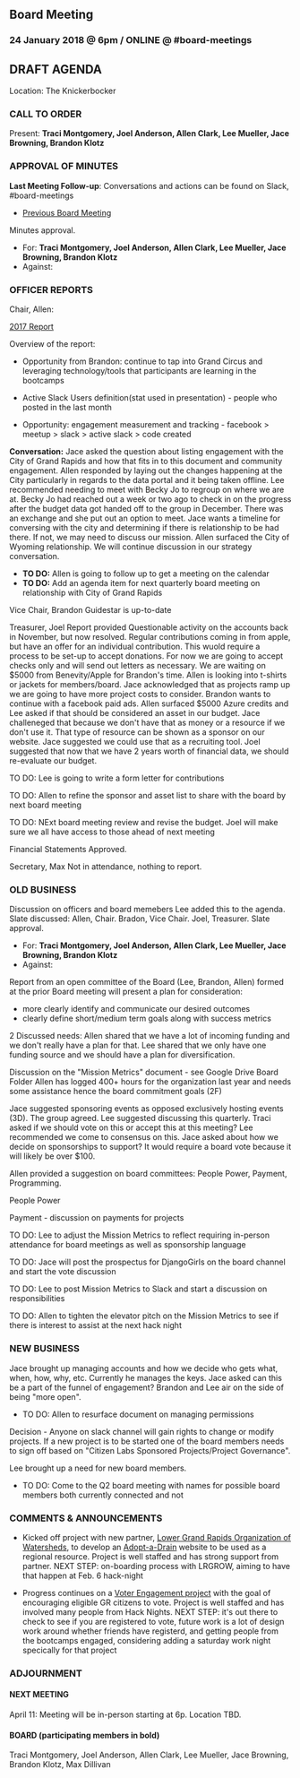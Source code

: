 ## Board Meeting
### 24 January 2018 @ 6pm / ONLINE @ #board-meetings

## DRAFT AGENDA

Location: The Knickerbocker

### CALL TO ORDER
Present: **Traci Montgomery, Joel Anderson, Allen Clark, Lee Mueller, Jace Browning, Brandon Klotz**

### APPROVAL OF MINUTES
**Last Meeting Follow-up**: Conversations and actions can be found on Slack, #board-meetings
 - [Previous Board Meeting](https://github.com/citizenlabsgr/community/blob/master/governance/bd_minutes/2017-10-10.md)

Minutes approval.
- For: **Traci Montgomery, Joel Anderson, Allen Clark, Lee Mueller, Jace Browning, Brandon Klotz**
- Against:
### OFFICER REPORTS

Chair, Allen:

[2017 Report](https://docs.google.com/presentation/d/1trdaqvTuPtLvHXc-Cji_W7S0olyV1bRJ4QV6iTU9tsA/edit?usp=sharing)

  Overview of the report:

  - Opportunity from Brandon: continue to tap into Grand Circus and leveraging technology/tools that participants are learning in the bootcamps

  - Active Slack Users definition(stat used in presentation) - people who posted in the last month
  - Opportunity: engagement measurement and tracking - facebook > meetup > slack > active slack > code created

  **Conversation:** Jace asked the question about listing engagement with the City of Grand Rapids and how that fits in to this document and community engagement. Allen responded by laying out the changes happening at the City particularly in regards to the data portal and it being taken offline. Lee recommended needing to meet with Becky Jo to regroup on where we are at. Becky Jo had reached out a week or two ago to check in on the progress after the budget data got handed off to the group in December. There was an exchange and she put out an option to meet. Jace wants a timeline for conversing with the city and determining if there is relationship to be had there. If not, we may need to discuss our mission. Allen surfaced the City of Wyoming relationship. We will continue discussion in our strategy conversation.

  - **TO DO:** Allen is going to follow up to get a meeting on the calendar
  - **TO DO:** Add an agenda item for next quarterly board meeting on relationship with City of Grand Rapids

Vice Chair, Brandon
Guidestar is up-to-date

Treasurer, Joel
Report provided
Questionable activity on the accounts back in November, but now resolved.
Regular contributions coming in from apple, but have an offer for an individual contribution. This wuold require a process to be set-up to accept donations. For now we are going to accept checks only and will send out letters as necessary.
We are waiting on $5000 from Benevity/Apple for Brandon's time.
Allen is looking into t-shirts or jackets for members/board. Jace acknowledged that as projects ramp up we are going to have more project costs to consider. Brandon wants to continue with a facebook paid ads. Allen surfaced $5000 Azure credits and Lee asked if that should be considered an asset in our budget. Jace challeneged that because we don't have that as money or a resource if we don't use it. That type of resource can be shown as a sponsor on our website. Jace suggested we could use that as a recruiting tool. Joel suggested that now that we have 2 years worth of financial data, we should re-evaluate our budget.

TO DO: Lee is going to write a form letter for contributions

TO DO: Allen to refine the sponsor and asset list to share with the board by next board meeting

TO DO: NExt board meeting review and revise the budget. Joel will make sure we all have access to those ahead of next meeting

Financial Statements Approved.

Secretary, Max
Not in attendance, nothing to report.

### OLD BUSINESS

Discussion on officers and board memebers
Lee added this to the agenda.
Slate discussed: Allen, Chair. Bradon, Vice Chair. Joel, Treasurer.
Slate approval.
- For: **Traci Montgomery, Joel Anderson, Allen Clark, Lee Mueller, Jace Browning, Brandon Klotz**
- Against:

Report from an open committee of the Board (Lee, Brandon, Allen) formed at the prior Board meeting will present a plan for consideration:
- more clearly identify and communicate our desired outcomes
- clearly define short/medium term goals along with success metrics

2 Discussed needs:
Allen shared that we have a lot of incoming funding and we don't really have a plan for that. Lee shared that we only have one funding source and we should have a plan for diversification.

Discussion on the "Mission Metrics" document - see Google Drive Board Folder
Allen has logged 400+ hours for the organization last year and needs some assistance hence the board commitment goals (2F)

Jace suggested sponsoring events as opposed exclusively hosting events (3D). The group agreed.
Lee suggested discussing this quarterly. Traci asked if we should vote on this or accept this at this meeting? Lee recommended we come to consensus on this. Jace asked about how we decide on sponsorships to support? It would require a board vote because it will likely be over $100.

Allen provided a suggestion on board committees: People Power, Payment, Programming.

People Power

Payment - discussion on payments for projects

TO DO: Lee to adjust the Mission Metrics to reflect requiring in-person attendance for board meetings as well as sponsorship language

TO DO: Jace will post the prospectus for DjangoGirls on the board channel and start the vote discussion

TO DO: Lee to post Mission Metrics to Slack and start a discussion on responsibilities

TO DO: Allen to tighten the elevator pitch on the Mission Metrics to see if there is interest to assist at the next hack night

### NEW BUSINESS

Jace brought up managing accounts and how we decide who gets what, when, how, why, etc. Currently he manages the keys. Jace asked can this be a part of the funnel of engagement? Brandon and Lee air on the side of being "more open".

- TO DO: Allen to resurface document on managing permissions

Decision - Anyone on slack channel will gain rights to change or modify projects. If a new project is to be started one of the board members needs to sign off based on "Citizen Labs Sponsored Projects/Project Governance".

Lee brought up a need for new board members.

- TO DO: Come to the Q2 board meeting with names for possible board members both currently connected and not

### COMMENTS & ANNOUNCEMENTS

- Kicked off project with new partner, [Lower Grand Rapids Organization of Watersheds](https://www.lgrow.org), to develop an [Adopt-a-Drain](https://github.com/citizenlabsgr/adopt-a-drain) website to be used as a regional resource. Project is well staffed and has strong support from partner.
NEXT STEP: on-boarding process with LRGROW, aiming to have that happen at Feb. 6 hack-night

- Progress continues on a [Voter Engagement project](https://github.com/citizenlabsgr/voter-engagement) with the goal of encouraging eligible GR citizens to vote. Project is well staffed and has involved many people from Hack Nights.
NEXT STEP: it's out there to check to see if you are registered to vote, future work is a lot of design work around whether friends have registerd, and getting people from the bootcamps engaged, considering adding a saturday work night specically for that project

### ADJOURNMENT

#### NEXT MEETING
April 11: Meeting will be in-person starting at 6p. Location TBD.

#### BOARD (participating members in bold)
Traci Montgomery, Joel Anderson, Allen Clark, Lee Mueller, Jace Browning, Brandon Klotz, Max Dillivan
